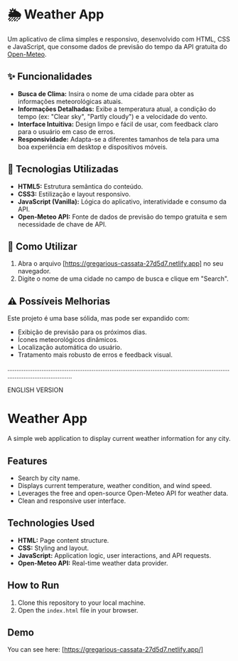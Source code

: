 # 🌦️ Weather App

Um aplicativo de clima simples e responsivo, desenvolvido com HTML, CSS e JavaScript, que consome dados de previsão do tempo da API gratuita do [Open-Meteo](https://open-meteo.com/).

## ✨ Funcionalidades

* **Busca de Clima:** Insira o nome de uma cidade para obter as informações meteorológicas atuais.
* **Informações Detalhadas:** Exibe a temperatura atual, a condição do tempo (ex: "Clear sky", "Partly cloudy") e a velocidade do vento.
* **Interface Intuitiva:** Design limpo e fácil de usar, com feedback claro para o usuário em caso de erros.
* **Responsividade:** Adapta-se a diferentes tamanhos de tela para uma boa experiência em desktop e dispositivos móveis.

## 🚀 Tecnologias Utilizadas

* **HTML5:** Estrutura semântica do conteúdo.
* **CSS3:** Estilização e layout responsivo.
* **JavaScript (Vanilla):** Lógica do aplicativo, interatividade e consumo da API.
* **Open-Meteo API:** Fonte de dados de previsão do tempo gratuita e sem necessidade de chave de API.

## 🔌 Como Utilizar
1.  Abra o arquivo [https://gregarious-cassata-27d5d7.netlify.app] no seu navegador.
3.  Digite o nome de uma cidade no campo de busca e clique em "Search".

## ⚠️ Possíveis Melhorias

Este projeto é uma base sólida, mas pode ser expandido com:

* Exibição de previsão para os próximos dias.
* Ícones meteorológicos dinâmicos.
* Localização automática do usuário.
* Tratamento mais robusto de erros e feedback visual.

................................................................................................................................................................

ENGLISH VERSION

# Weather App

A simple web application to display current weather information for any city.

## Features

* Search by city name.
* Displays current temperature, weather condition, and wind speed.
* Leverages the free and open-source Open-Meteo API for weather data.
* Clean and responsive user interface.

## Technologies Used

* **HTML:** Page content structure.
* **CSS:** Styling and layout.
* **JavaScript:** Application logic, user interactions, and API requests.
* **Open-Meteo API:** Real-time weather data provider.

## How to Run

1.  Clone this repository to your local machine.
2.  Open the `index.html` file in your browser.

## Demo

You can see here: [https://gregarious-cassata-27d5d7.netlify.app/]


